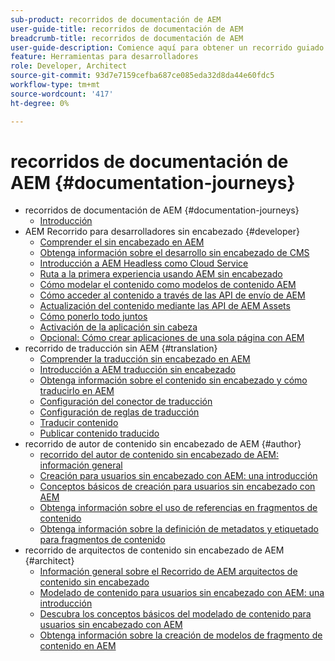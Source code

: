 ```yaml
---
sub-product: recorridos de documentación de AEM
user-guide-title: recorridos de documentación de AEM
breadcrumb-title: recorridos de documentación de AEM
user-guide-description: Comience aquí para obtener un recorrido guiado a través de las potentes y flexibles funciones de AEM, sus capacidades y cómo aprovecharlas en su proyecto.
feature: Herramientas para desarrolladores
role: Developer, Architect
source-git-commit: 93d7e7159cefba687ce085eda32d8da44e60fdc5
workflow-type: tm+mt
source-wordcount: '417'
ht-degree: 0%

---
```



# recorridos de documentación de AEM {#documentation-journeys}

<!--
Please note that all links to other guides need to be absolute references with leading protocol and domain since SCCM does not allow pages to be referenced with relative links in multiple ToCs.
-->

+ recorridos de documentación de AEM {#documentation-journeys}
   + [Introducción](home.md)
+ AEM Recorrido para desarrolladores sin encabezado {#developer}
   + [Comprender el sin encabezado en AEM](https://experienceleague.adobe.com/docs/experience-manager-cloud-service/headless-journey/developer/overview.html)
   + [Obtenga información sobre el desarrollo sin encabezado de CMS](https://experienceleague.adobe.com/docs/experience-manager-cloud-service/headless-journey/developer/learn-about.html)
   + [Introducción a AEM Headless como Cloud Service](https://experienceleague.adobe.com/docs/experience-manager-cloud-service/headless-journey/developer/getting-started.html)
   + [Ruta a la primera experiencia usando AEM sin encabezado](https://experienceleague.adobe.com/docs/experience-manager-cloud-service/headless-journey/developer/path-to-first-experience.html)
   + [Cómo modelar el contenido como modelos de contenido AEM](https://experienceleague.adobe.com/docs/experience-manager-cloud-service/headless-journey/developer/model-your-content.html)
   + [Cómo acceder al contenido a través de las API de envío de AEM](https://experienceleague.adobe.com/docs/experience-manager-cloud-service/headless-journey/developer/access-your-content.html)
   + [Actualización del contenido mediante las API de AEM Assets](https://experienceleague.adobe.com/docs/experience-manager-cloud-service/headless-journey/developer/update-your-content.html)
   + [Cómo ponerlo todo juntos](https://experienceleague.adobe.com/docs/experience-manager-cloud-service/headless-journey/developer/put-it-all-together.html)
   + [Activación de la aplicación sin cabeza](https://experienceleague.adobe.com/docs/experience-manager-cloud-service/headless-journey/developer/go-live.html)
   + [Opcional: Cómo crear aplicaciones de una sola página con AEM](https://experienceleague.adobe.com/docs/experience-manager-cloud-service/headless-journey/developer/create-spa.html)
+ recorrido de traducción sin AEM {#translation}
   + [Comprender la traducción sin encabezado en AEM](https://experienceleague.adobe.com/docs/experience-manager-cloud-service/headless-journey/translation/overview.html)
   + [Introducción a AEM traducción sin encabezado](https://experienceleague.adobe.com/docs/experience-manager-cloud-service/headless-journey/translation/getting-started.html)
   + [Obtenga información sobre el contenido sin encabezado y cómo traducirlo en AEM](https://experienceleague.adobe.com/docs/experience-manager-cloud-service/headless-journey/translation/learn-about.html)
   + [Configuración del conector de traducción](https://experienceleague.adobe.com/docs/experience-manager-cloud-service/headless-journey/translation/configure-connector.html)
   + [Configuración de reglas de traducción](https://experienceleague.adobe.com/docs/experience-manager-cloud-service/headless-journey/translation/translation-rules.html)
   + [Traducir contenido](https://experienceleague.adobe.com/docs/experience-manager-cloud-service/headless-journey/translation/translate-content.html)
   + [Publicar contenido traducido](https://experienceleague.adobe.com/docs/experience-manager-cloud-service/headless-journey/translation/publish-content.html)
+ recorrido de autor de contenido sin encabezado de AEM {#author}
   + [recorrido del autor de contenido sin encabezado de AEM: información general](https://experienceleague.adobe.com/docs/experience-manager-cloud-service/headless-journey/author/overview.md)
   + [Creación para usuarios sin encabezado con AEM: una introducción](https://experienceleague.adobe.com/docs/experience-manager-cloud-service/headless-journey/author/introduction.md)
   + [Conceptos básicos de creación para usuarios sin encabezado con AEM](https://experienceleague.adobe.com/docs/experience-manager-cloud-service/headless-journey/author/basics.md)
   + [Obtenga información sobre el uso de referencias en fragmentos de contenido](https://experienceleague.adobe.com/docs/experience-manager-cloud-service/headless-journey/author/references.md)
   + [Obtenga información sobre la definición de metadatos y etiquetado para fragmentos de contenido](https://experienceleague.adobe.com/docs/experience-manager-cloud-service/headless-journey/author/metadata-tagging.md)
+ recorrido de arquitectos de contenido sin encabezado de AEM {#architect}
   + [Información general sobre el Recorrido de AEM arquitectos de contenido sin encabezado](https://experienceleague.adobe.com/docs/experience-manager-cloud-service/headless-journey/architect/overview.md)
   + [Modelado de contenido para usuarios sin encabezado con AEM: una introducción](https://experienceleague.adobe.com/docs/experience-manager-cloud-service/headless-journey/architect/introduction.md)
   + [Descubra los conceptos básicos del modelado de contenido para usuarios sin encabezado con AEM](https://experienceleague.adobe.com/docs/experience-manager-cloud-service/headless-journey/architect/basics.md)
   + [Obtenga información sobre la creación de modelos de fragmento de contenido en AEM](https://experienceleague.adobe.com/docs/experience-manager-cloud-service/headless-journey/architect/model-structure.md)
